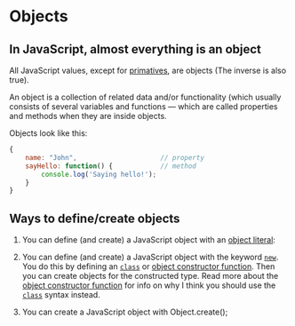 # Objects

## In JavaScript, almost everything is an object
All JavaScript values, except for [primatives](primatives.md), are objects (The inverse is also true).

An object is a collection of related data and/or functionality (which usually consists of several variables and functions — which are called properties and methods when they are inside objects.

Objects look like this:
```javascript
{
    name: "John",                     // property
    sayHello: function() {            // method
        console.log('Saying hello!');
    }
}
```

## Ways to define/create objects

1. You can define (and create) a JavaScript object with an [object literal](./object-literal.md):

2. You can define (and create) a JavaScript object with the keyword [`new`](./new-operator.md). You do this by defining an [`class`](./classes.md) or [object constructor function](./object-constructor-function.md). Then you can create objects for the constructed type. Read more about the [object constructor function](./object-constructor-function.md) for info on why I think you should use the [`class`](./classes.md) syntax instead.

3. You can create a JavaScript object with Object.create();

